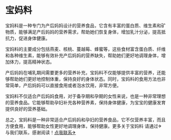 # 宝妈料

宝妈料是一种专门为产后妈妈设计的营养食品，它含有丰富的蛋白质、维生素和矿物质，能够满足产后妈妈的营养需求，帮助她们恢复身体，增加乳汁分泌，提高抵抗力，促进身体健康。

宝妈料的主要成分包括燕麦、核桃、蔓越莓、蜂蜜等，这些食材富含蛋白质、纤维和各种维生素，能够有效补充产后妈妈的营养缺失，帮助她们更好地调理身体，增加体力，提高精神状态。

产后妈妈在哺乳期间需要更多的营养补充，宝妈料不仅能够提供丰富的营养，还能够帮助她们更好地控制体重，保持良好的身体状态。同时，宝妈料的食用方法也非常简单，产后妈妈可以直接食用或者泡水饮用，非常方便。

宝妈料不仅适合产后妈妈食用，对于备孕期和孕期的女性来说，也是一种非常理想的营养食品。它能够帮助孕妇补充各种营养素，保持身体健康，为宝宝的健康发育提供良好的营养基础。

总之，宝妈料是一种非常适合产后妈妈和孕妇的营养食品，它不仅营养丰富，而且方便食用，能够帮助女性更好地调理身体，保持健康。更多关于宝妈料 请通过✈与我们联系，感谢阅读！[点我联系✈](https://www.k02.cc)